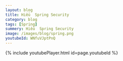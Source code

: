 ```yaml
---
layout: blog
title: Hiểu  Spring Security 
category: blog
tags: [Spring]
summery: Hiểu  Spring Security 
image: /images/blog/spring.png
youtubeId: WNfuVJptPnQ
---
```

 

{% include youtubePlayer.html id=page.youtubeId %}